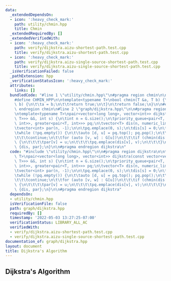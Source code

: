 ```yaml
---
data:
  _extendedDependsOn:
  - icon: ':heavy_check_mark:'
    path: utility/chmin.hpp
    title: Chmin
  _extendedRequiredBy: []
  _extendedVerifiedWith:
  - icon: ':heavy_check_mark:'
    path: verify/dijkstra.aizu-shortest-path.test.cpp
    title: verify/dijkstra.aizu-shortest-path.test.cpp
  - icon: ':heavy_check_mark:'
    path: verify/dijkstra.aizu-single-source-shortest-path.test.cpp
    title: verify/dijkstra.aizu-single-source-shortest-path.test.cpp
  _isVerificationFailed: false
  _pathExtension: hpp
  _verificationStatusIcon: ':heavy_check_mark:'
  attributes:
    links: []
  bundledCode: "#line 1 \"utility/chmin.hpp\"\n#pragma region chmin\n\n#ifndef CHMIN_HPP\n\
    #define CHMIN_HPP\n\ntemplate<typename T>\nbool chmin(T &a, T b) {\n\tif (a >\
    \ b) {\n\t\ta = b;\n\t\treturn true;\n\t}\n\treturn false;\n}\n\n#endif\n\n#pragma\
    \ endregion chmin\n#line 2 \"graph/dijkstra.hpp\"\n\n#pragma region dijkstra\n\
    \ntemplate<typename T>\npair<vector<long long>, vector<int>> dijkstra(const vector<vector<pair<int,\
    \ T>>> &G, int s) {\n\tint n = G.size();\n\tpriority_queue<pair<T, int>, vector<pair<T,\
    \ int>>, greater<pair<T, int>>> pq;\n\tvector<T> dis(n, numeric_limits<T>::max());\n\
    \tvector<int> par(n, -1);\n\n\tpq.emplace(0, s);\n\tdis[s] = 0;\n\tpar[s] = s;\n\
    \twhile (!pq.empty()) {\n\t\tauto [d, u] = pq.top(); pq.pop();\n\t\tif (d != dis[u])\n\
    \t\t\tcontinue;\n\t\tfor (auto [v, w] : G[u])\n\t\t\tif (chmin(dis[v], d + w))\
    \ {\n\t\t\t\tpar[v] = u;\n\t\t\t\tpq.emplace(dis[v], v);\n\t\t\t}\n\t}\n\treturn\
    \ {dis, par};\n}\n\n#pragma endregion dijkstra\n"
  code: "#include \"utility/chmin.hpp\"\n\n#pragma region dijkstra\n\ntemplate<typename\
    \ T>\npair<vector<long long>, vector<int>> dijkstra(const vector<vector<pair<int,\
    \ T>>> &G, int s) {\n\tint n = G.size();\n\tpriority_queue<pair<T, int>, vector<pair<T,\
    \ int>>, greater<pair<T, int>>> pq;\n\tvector<T> dis(n, numeric_limits<T>::max());\n\
    \tvector<int> par(n, -1);\n\n\tpq.emplace(0, s);\n\tdis[s] = 0;\n\tpar[s] = s;\n\
    \twhile (!pq.empty()) {\n\t\tauto [d, u] = pq.top(); pq.pop();\n\t\tif (d != dis[u])\n\
    \t\t\tcontinue;\n\t\tfor (auto [v, w] : G[u])\n\t\t\tif (chmin(dis[v], d + w))\
    \ {\n\t\t\t\tpar[v] = u;\n\t\t\t\tpq.emplace(dis[v], v);\n\t\t\t}\n\t}\n\treturn\
    \ {dis, par};\n}\n\n#pragma endregion dijkstra"
  dependsOn:
  - utility/chmin.hpp
  isVerificationFile: false
  path: graph/dijkstra.hpp
  requiredBy: []
  timestamp: '2022-05-03 13:27:25-07:00'
  verificationStatus: LIBRARY_ALL_AC
  verifiedWith:
  - verify/dijkstra.aizu-shortest-path.test.cpp
  - verify/dijkstra.aizu-single-source-shortest-path.test.cpp
documentation_of: graph/dijkstra.hpp
layout: document
title: Dijkstra's Algorithm
---
```


## Dijkstra's Algorithm